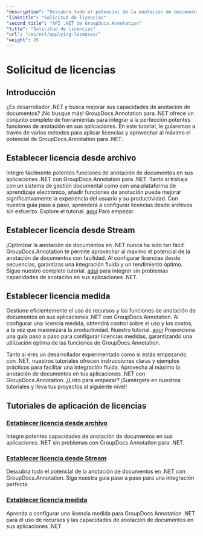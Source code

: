 ```yaml
---
"description": "Descubra todo el potencial de la anotación de documentos en .NET con GroupDocs.Annotation. Siga nuestros tutoriales paso a paso para una integración perfecta."
"linktitle": "Solicitud de licencias"
"second_title": "API .NET de GroupDocs.Annotation"
"title": "Solicitud de licencias"
"url": "/es/net/applying-licenses/"
"weight": 26
---
```


# Solicitud de licencias

## Introducción

¿Es desarrollador .NET y busca mejorar sus capacidades de anotación de documentos? ¡No busque más! GroupDocs.Annotation para .NET ofrece un conjunto completo de herramientas para integrar a la perfección potentes funciones de anotación en sus aplicaciones. En este tutorial, le guiaremos a través de varios métodos para aplicar licencias y aprovechar al máximo el potencial de GroupDocs.Annotation para .NET.

## Establecer licencia desde archivo
Integre fácilmente potentes funciones de anotación de documentos en sus aplicaciones .NET con GroupDocs.Annotation para .NET. Tanto si trabaja con un sistema de gestión documental como con una plataforma de aprendizaje electrónico, añadir funciones de anotación puede mejorar significativamente la experiencia del usuario y su productividad. Con nuestra guía paso a paso, aprenderá a configurar licencias desde archivos sin esfuerzo. Explore el tutorial. [aquí](./set-license-from-file/) Para empezar.

## Establecer licencia desde Stream
¡Optimizar la anotación de documentos en .NET nunca ha sido tan fácil! GroupDocs.Annotation te permite aprovechar al máximo el potencial de la anotación de documentos con facilidad. Al configurar licencias desde secuencias, garantizas una integración fluida y un rendimiento óptimo. Sigue nuestro completo tutorial. [aquí](./set-license-from-stream/) para integrar sin problemas capacidades de anotación en sus aplicaciones .NET.

## Establecer licencia medida
Gestione eficientemente el uso de recursos y las funciones de anotación de documentos en sus aplicaciones .NET con GroupDocs.Annotation. Al configurar una licencia medida, obtendrá control sobre el uso y los costos, a la vez que maximizará la productividad. Nuestro tutorial. [aquí](./set-metered-license/) Proporciona una guía paso a paso para configurar licencias medidas, garantizando una utilización óptima de las funciones de GroupDocs.Annotation.

Tanto si eres un desarrollador experimentado como si estás empezando con .NET, nuestros tutoriales ofrecen instrucciones claras y ejemplos prácticos para facilitar una integración fluida. Aprovecha al máximo la anotación de documentos en tus aplicaciones .NET con GroupDocs.Annotation. ¿Listo para empezar? ¡Sumérgete en nuestros tutoriales y lleva tus proyectos al siguiente nivel!

## Tutoriales de aplicación de licencias
### [Establecer licencia desde archivo](./set-license-from-file/)
Integre potentes capacidades de anotación de documentos en sus aplicaciones .NET sin problemas con GroupDocs.Annotation para .NET.
### [Establecer licencia desde Stream](./set-license-from-stream/)
Descubra todo el potencial de la anotación de documentos en .NET con GroupDocs.Annotation. Siga nuestra guía paso a paso para una integración perfecta.
### [Establecer licencia medida](./set-metered-license/)
Aprenda a configurar una licencia medida para GroupDocs.Annotation .NET para el uso de recursos y las capacidades de anotación de documentos en sus aplicaciones .NET.
